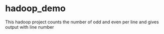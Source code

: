 # hadoop_demo
This hadoop project counts the number of odd and even per line and gives output with line number
